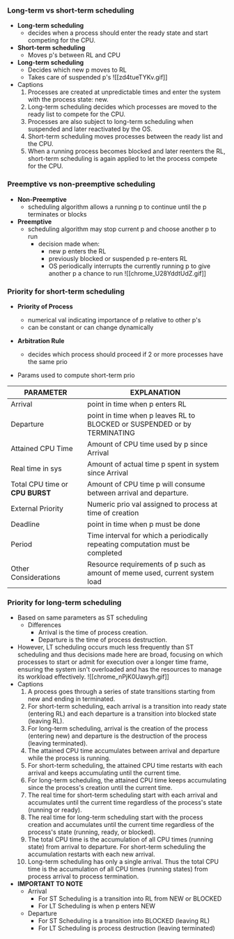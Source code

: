 ### Long-term vs short-term scheduling
- **Long-term scheduling** 
	- decides when a process should enter the ready state and start competing for the CPU.
- **Short-term scheduling** 
	- Moves p's between RL and CPU
- **Long-term scheduling**
	- Decides which new p moves to RL
	- Takes care of suspended p's
![[zd4tueTYKv.gif]]
- Captions
	1. Processes are created at unpredictable times and enter the system with the process state: new.
	2. Long-term scheduling decides which processes are moved to the ready list to compete for the CPU.
	3. Processes are also subject to long-term scheduling when suspended and later reactivated by the OS.
	4. Short-term scheduling moves processes between the ready list and the CPU.
	5. When a running process becomes blocked and later reenters the RL, short-term scheduling is again applied to let the process compete for the CPU.
### Preemptive vs non-preemptive scheduling
- **Non-Preemptive**
	- scheduling algorithm allows a running p to continue until the p terminates or blocks
- **Preemptive**
	- scheduling algorithm may stop current p and choose another p to run
		- decision made when:
			- new p enters the RL
			- previously blocked or suspended p re-enters RL
			- OS periodically interrupts the currently running p to give another p a chance to run
![[chrome_U28YddtUdZ.gif]]
### Priority for short-term scheduling
- **Priority of Process**
	- numerical val indicating importance of p relative to other p's
	- can be constant or can change dynamically
- **Arbitration Rule**
	- decides which process should proceed if 2 or more processes have the same prio
	
- Params used to compute short-term prio

| PARAMETER                       | EXPLANATION                                                                    |
| ------------------------------- | ------------------------------------------------------------------------------ |
| Arrival                         | point in time when p enters RL                                                 |
| Departure                       | point in time when p leaves RL to BLOCKED or SUSPENDED or by TERMINATING       |
| Attained CPU Time               | Amount of CPU time used by p since Arrival                                     |
| Real time in sys                | Amount of actual time p spent in system since Arrival                          |
| Total CPU time or **CPU BURST** | Amount of CPU time p will consume between arrival and departure.               |
| External Priority               | Numeric prio val assigned to process at time of creation                       |
| Deadline                        | point in time when p must be done                                              |
| Period                          | Time interval for which a periodically repeating computation must be completed |
| Other Considerations            | Resource requirements of p such as amount of meme used, current system load    |
### Priority for long-term scheduling
- Based on same parameters as ST scheduling
	- Differences
		-  Arrival is the time of process creation.
		- Departure is the time of process destruction.
- However, LT scheduling occurs much less frequently than ST scheduling and thus decisions made here are broad, focusing on which processes to start or admit for execution over a longer time frame, ensuring the system isn't overloaded and has the resources to manage its workload effectively.
![[chrome_nPjK0Uawyh.gif]]
- Captions
	1. A process goes through a series of state transitions starting from new and ending in terminated.
	2. For short-term scheduling, each arrival is a transition into ready state (entering RL) and each departure is a transition into blocked state (leaving RL).
	3. For long-term scheduling, arrival is the creation of the process (entering new) and departure is the destruction of the process (leaving terminated).
	4. The attained CPU time accumulates between arrival and departure while the process is running.
	5. For short-term scheduling, the attained CPU time restarts with each arrival and keeps accumulating until the current time.
	6. For long-term scheduling, the attained CPU time keeps accumulating since the process's creation until the current time.
	7. The real time for short-term scheduling start with each arrival and accumulates until the current time regardless of the process's state (running or ready).
	8. The real time for long-term scheduling start with the process creation and accumulates until the current time regardless of the process's state (running, ready, or blocked).
	9. The total CPU time is the accumulation of all CPU times (running state) from arrival to departure. For short-term scheduling the accumulation restarts with each new arrival.
	10. Long-term scheduling has only a single arrival. Thus the total CPU time is the accumulation of all CPU times (running states) from process arrival to process termination.
- **IMPORTANT TO NOTE**
	- Arrival
		- For ST Scheduling is a transition into RL from NEW or BLOCKED
		- For LT Scheduling is when p enters NEW
	- Departure
		- For ST Scheduling is a transition into BLOCKED (leaving RL)
		- For LT Scheduling is process destruction (leaving terminated)